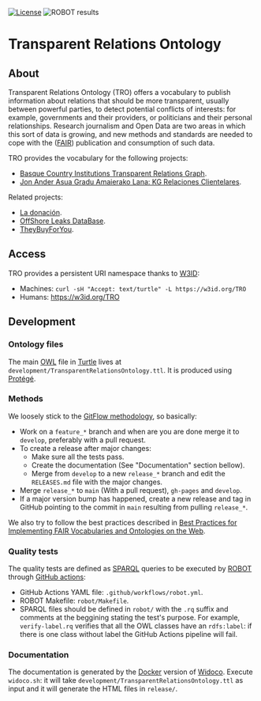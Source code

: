 [![License](https://img.shields.io/badge/license-Apache2.0-blue.svg)](https://opensource.org/licenses/Apache-2.0)
![ROBOT results](https://github.com/mikel-egana-aranguren/Transparent-Relations-Ontology/actions/workflows/robot.yml/badge.svg)

# Transparent Relations Ontology

## About

Transparent Relations Ontology (TRO) offers a vocabulary to publish information about relations that should be more transparent, usually between powerful parties, to detect potential conflicts of interests: for example, governments and their providers, or politicians and their personal relationships. Research journalism and Open Data are two areas in which this sort of data is growing, and new methods and standards are needed to cope with the ([FAIR](https://www.go-fair.org/fair-principles/)) publication and consumption of such data.

TRO provides the vocabulary for the following projects:

* [Basque Country Institutions Transparent Relations Graph](https://github.com/mikel-egana-aranguren/BasqueCountryInstitutionsTransparentRelationsGraph).
* [Jon Ander Asua Gradu Amaierako Lana: KG Relaciones Clientelares](https://github.com/JonAnderAsua/TFG-KG-RelacionesClientelares).

Related projects:

* [La donación](https://ladonacion.es/).
* [OffShore Leaks DataBase](https://offshoreleaks.icij.org/).
* [TheyBuyForYou](https://github.com/TBFY).

## Access

TRO provides a persistent URI namespace thanks to [W3ID](https://github.com/perma-id/w3id.org/tree/master/TRO):

* Machines: `curl -sH "Accept: text/turtle" -L https://w3id.org/TRO`
* Humans: https://w3id.org/TRO

## Development

### Ontology files

The main [OWL](ontology) file in [Turtle](https://www.w3.org/TR/turtle/) lives at `development/TransparentRelationsOntology.ttl`. It is produced using [Protégé](https://protege.stanford.edu/).

### Methods

We loosely stick to the [GitFlow methodology](https://nvie.com/posts/a-successful-git-branching-model/), so basically:

* Work on a `feature_*` branch and when are you are done merge it to `develop`, preferably with a pull request.
* To create a release after major changes:
  * Make sure all the tests pass.
  * Create the documentation (See "Documentation" section bellow).
  * Merge from `develop` to a new `release_*` branch and edit the `RELEASES.md` file with the major changes.
* Merge `release_*` to `main` (With a pull request), `gh-pages` and `develop`.
* If a major version bump has happened, create a new release and tag in GitHub pointing to the commit in `main` resulting from pulling `release_*`.

We also try to follow the best practices described in [Best Practices for Implementing FAIR Vocabularies and Ontologies on the Web](https://arxiv.org/abs/2003.13084).

### Quality tests

The quality tests are defined as [SPARQL](https://www.w3.org/TR/sparql11-query/) queries to be executed by [ROBOT](https://github.com/ontodev/robot) through [GitHub actions](https://github.com/mikel-egana-aranguren/Transparent-Relations-Ontology/actions):

* GitHub Actions YAML file: `.github/workflows/robot.yml`.
* ROBOT Makefile: `robot/Makefile`.
* SPARQL files should be defined in `robot/` with the `.rq` suffix and comments at the beggining stating the test's purpose. For example, `verify-label.rq` verifies that all the OWL classes have an `rdfs:label`: if there is one class without label the GitHub Actions pipeline will fail.

### Documentation

The documentation is generated by the [Docker](https://www.docker.com/) version of [Widoco](https://dgarijo.github.io/Widoco/). Execute `widoco.sh`: it will take `development/TransparentRelationsOntology.ttl` as input and it will generate the HTML files in `release/`.
